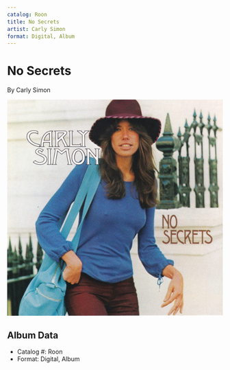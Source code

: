 ```yaml
---
catalog: Roon
title: No Secrets
artist: Carly Simon
format: Digital, Album
---
```


# No Secrets

By Carly Simon

![](../../assets/albumcovers/Carly_Simon-No_Secrets.png)

## Album Data

- Catalog #: Roon
- Format: Digital, Album

